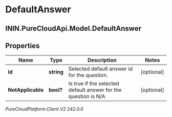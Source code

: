 # DefaultAnswer

## ININ.PureCloudApi.Model.DefaultAnswer

## Properties

|Name | Type | Description | Notes|
|------------ | ------------- | ------------- | -------------|
| **Id** | **string** | Selected default answer id for the question. | [optional] |
| **NotApplicable** | **bool?** | Is true if the selected default answer for the question is N/A | [optional] |



_PureCloudPlatform.Client.V2 242.0.0_
